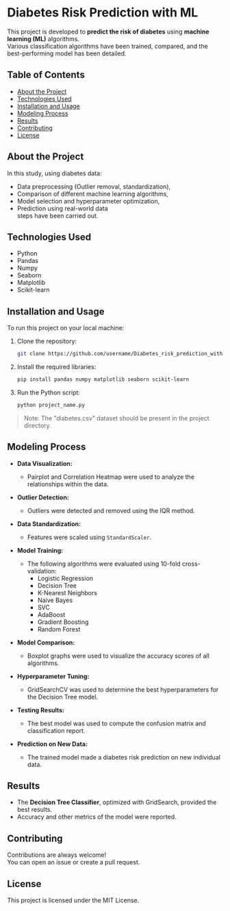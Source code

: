 
# Diabetes Risk Prediction with ML

This project is developed to **predict the risk of diabetes** using **machine learning (ML)** algorithms.  
Various classification algorithms have been trained, compared, and the best-performing model has been detailed.

## Table of Contents
- [About the Project](#about-the-project)
- [Technologies Used](#technologies-used)
- [Installation and Usage](#installation-and-usage)
- [Modeling Process](#modeling-process)
- [Results](#results)
- [Contributing](#contributing)
- [License](#license)

## About the Project
In this study, using diabetes data:
- Data preprocessing (Outlier removal, standardization),
- Comparison of different machine learning algorithms,
- Model selection and hyperparameter optimization,
- Prediction using real-world data  
steps have been carried out.

## Technologies Used
- Python
- Pandas
- Numpy
- Seaborn
- Matplotlib
- Scikit-learn

## Installation and Usage
To run this project on your local machine:

1. Clone the repository:
    ```bash
    git clone https://github.com/username/Diabetes_risk_prediction_with_ML.git
    ```

2. Install the required libraries:
    ```bash
    pip install pandas numpy matplotlib seaborn scikit-learn
    ```

3. Run the Python script:
    ```bash
    python project_name.py
    ```

> Note: The "diabetes.csv" dataset should be present in the project directory.

## Modeling Process

- **Data Visualization:**  
  - Pairplot and Correlation Heatmap were used to analyze the relationships within the data.

- **Outlier Detection:**  
  - Outliers were detected and removed using the IQR method.

- **Data Standardization:**  
  - Features were scaled using `StandardScaler`.

- **Model Training:**  
  - The following algorithms were evaluated using 10-fold cross-validation:
    - Logistic Regression
    - Decision Tree
    - K-Nearest Neighbors
    - Naive Bayes
    - SVC
    - AdaBoost
    - Gradient Boosting
    - Random Forest

- **Model Comparison:**  
  - Boxplot graphs were used to visualize the accuracy scores of all algorithms.

- **Hyperparameter Tuning:**  
  - GridSearchCV was used to determine the best hyperparameters for the Decision Tree model.

- **Testing Results:**  
  - The best model was used to compute the confusion matrix and classification report.

- **Prediction on New Data:**  
  - The trained model made a diabetes risk prediction on new individual data.

## Results
- The **Decision Tree Classifier**, optimized with GridSearch, provided the best results.
- Accuracy and other metrics of the model were reported.

## Contributing
Contributions are always welcome!  
You can open an issue or create a pull request.

## License
This project is licensed under the MIT License.
